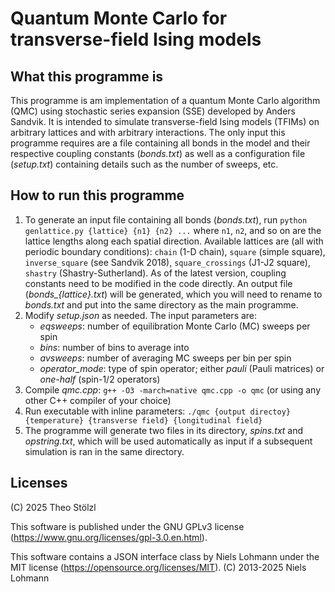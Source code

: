 # Quantum Monte Carlo for transverse-field Ising models

## What this programme is

This programme is am implementation of a quantum Monte Carlo algorithm (QMC) using stochastic series expansion (SSE) developed by Anders Sandvik.
It is intended to simulate transverse-field Ising models (TFIMs) on arbitrary lattices and with arbitrary interactions. The only input this
programme requires are a file containing all bonds in the model and their respective coupling constants (*bonds.txt*) as well as a
configuration file (*setup.txt*) containing details such as the number of sweeps, etc.

## How to run this programme

1. To generate an input file containing all bonds (*bonds.txt*), run
	```python genlattice.py {lattice} {n1} {n2} ...```
	where ```n1```, ```n2```, and so on are the lattice lengths along each spatial direction.
	Available lattices are (all with periodic boundary conditions): ```chain``` (1-D chain), ```square``` (simple square), 
	```inverse_square``` (see Sandvik 2018), ```square_crossings``` (J1-J2 square), ```shastry``` (Shastry-Sutherland).
	As of the latest version, coupling constants need to be modified in the code directly.
	An output file (*bonds_{lattice}.txt*) will be generated, which you will need to rename to *bonds.txt*
	and put into the same directory as the main programme.
2. Modify *setup.json* as needed. The input parameters are:
	* *eqsweeps*: number of equilibration Monte Carlo (MC) sweeps per spin
	* *bins*: number of bins to average into
	* *avsweeps*: number of averaging MC sweeps per bin per spin
	* *operator_mode*: type of spin operator; either *pauli* (Pauli matrices) or *one-half* (spin-1/2 operators)
3. Compile *qmc.cpp*:
	```g++ -O3 -march=native qmc.cpp -o qmc``` (or using any other C++ compiler of your choice)
4. Run executable with inline parameters:
	```./qmc {output directoy} {temperature} {transverse field} {longitudinal field}```
5. The programme will generate two files in its directory, *spins.txt* and *opstring.txt*, which will be used automatically as input if a subsequent simulation is ran in the same directory.

## Licenses

(C) 2025 Theo Stölzl

This software is published under the GNU GPLv3 license
(https://www.gnu.org/licenses/gpl-3.0.en.html).

This software contains a JSON interface class by
Niels Lohmann under the MIT license (https://opensource.org/licenses/MIT).
(C) 2013-2025 Niels Lohmann

